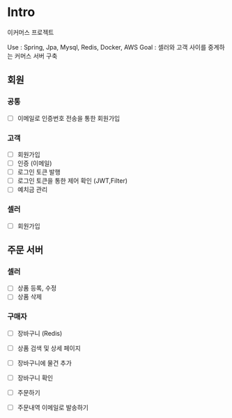 # Intro
이커머스 프로젝트

Use : Spring, Jpa, Mysql, Redis, Docker, AWS
Goal : 셀러와 고객 사이를 중계하는 커머스 서버 구축
## 회원
### 공통
- [ ] 이메일로 인증번호 전송을 통한 회원가입
### 고객
- [ ] 회원가입
- [ ] 인증 (이메일)
- [ ] 로그인 토큰 발행
- [ ] 로그인 토큰을 통한 제어 확인 (JWT,Filter)
- [ ] 예치금 관리
### 셀러
- [ ] 회원가입

## 주문 서버
### 셀러
- [ ] 상품 등록, 수정
- [ ] 상품 삭제
### 구매자
- [ ] 장바구니 (Redis)
- [ ] 상품 검색 및 상세 페이지
- [ ] 장바구니에 물건 추가
- [ ] 장바구니 확인
- [ ] 주문하기
- [ ] 주문내역 이메일로 발송하기

